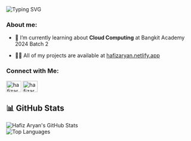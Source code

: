 <img src="https://readme-typing-svg.herokuapp.com?font=&size=25&duration=5001&pause=1000&color=F7F7F7&random=false&width=435&lines=Hi+%F0%9F%91%8B%2C+my+name+is+Hafiz+Aryan+" alt="Typing SVG" />

<h3 align="left">About me:</h3>

- 🌱 I’m currently learning about **Cloud Computing** at Bangkit Academy 2024 Batch 2

- 👨‍💻 All of my projects are available at [hafizaryan.netlify.app](https://hafizaryan.netlify.app)

<h3 align="left">Connect with Me:</h3>
<p align="left">
<a href="https://linkedin.com/in/hafizaryan" target="blank"><img align="center" src="https://raw.githubusercontent.com/rahuldkjain/github-profile-readme-generator/master/src/images/icons/Social/linked-in-alt.svg" alt="hafizaryan" height="30" width="40" /></a>
<a href="https://instagram.com/hafizaryan_" target="blank"><img align="center" src="https://raw.githubusercontent.com/rahuldkjain/github-profile-readme-generator/master/src/images/icons/Social/instagram.svg" alt="hafizaryan_" height="30" width="40" /></a>

## 📊 GitHub Stats

![Hafiz Aryan's GitHub Stats](https://github-readme-stats.vercel.app/api?username=hafizaryan&show_icons=true&theme=radical)  
![Top Languages](https://github-readme-stats.vercel.app/api/top-langs/?username=hafizaryan&layout=compact&theme=radical)

